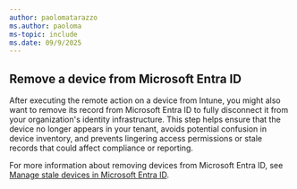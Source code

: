 ```yaml
---
author: paolomatarazzo
ms.author: paoloma
ms-topic: include
ms.date: 09/9/2025
---
```


## Remove a device from Microsoft Entra ID

After executing the remote action on a device from Intune, you might also want to remove its record from Microsoft Entra ID to fully disconnect it from your organization's identity infrastructure. This step helps ensure that the device no longer appears in your tenant, avoids potential confusion in device inventory, and prevents lingering access permissions or stale records that could affect compliance or reporting.

For more information about removing devices from Microsoft Entra ID, see [Manage stale devices in Microsoft Entra ID](/entra/identity/devices/manage-stale-devices).
